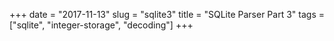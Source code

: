 +++
date = "2017-11-13"
slug = "sqlite3"
title = "SQLite Parser Part 3"
tags = ["sqlite", "integer-storage", "decoding"]
+++